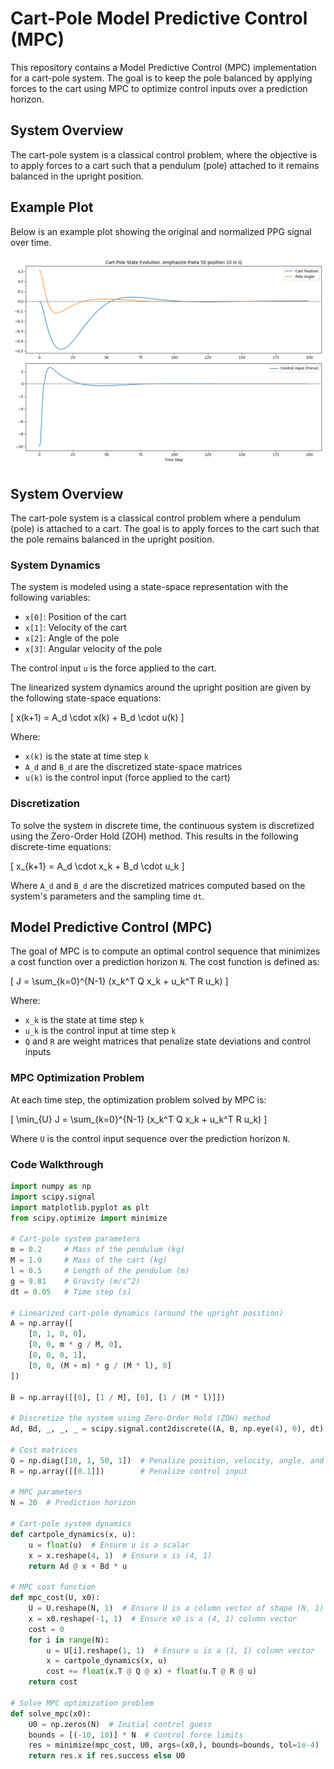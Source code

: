 # Cart-Pole Model Predictive Control (MPC)

This repository contains a Model Predictive Control (MPC) implementation for a cart-pole system. The goal is to keep the pole balanced by applying forces to the cart using MPC to optimize control inputs over a prediction horizon.

## System Overview

The cart-pole system is a classical control problem, where the objective is to apply forces to a cart such that a pendulum (pole) attached to it remains balanced in the upright position.


## Example Plot

Below is an example plot showing the original and normalized PPG signal over time.

![Normalized PPG Signal](tracking_theta.png)

## System Overview

The cart-pole system is a classical control problem where a pendulum (pole) is attached to a cart. The goal is to apply forces to the cart such that the pole remains balanced in the upright position.

### System Dynamics

The system is modeled using a state-space representation with the following variables:

- `x[0]`: Position of the cart
- `x[1]`: Velocity of the cart
- `x[2]`: Angle of the pole
- `x[3]`: Angular velocity of the pole

The control input `u` is the force applied to the cart.

The linearized system dynamics around the upright position are given by the following state-space equations:

\[
x(k+1) = A_d \cdot x(k) + B_d \cdot u(k)
\]

Where:
- `x(k)` is the state at time step `k`
- `A_d` and `B_d` are the discretized state-space matrices
- `u(k)` is the control input (force applied to the cart)

### Discretization

To solve the system in discrete time, the continuous system is discretized using the Zero-Order Hold (ZOH) method. This results in the following discrete-time equations:

\[
x_{k+1} = A_d \cdot x_k + B_d \cdot u_k
\]

Where `A_d` and `B_d` are the discretized matrices computed based on the system's parameters and the sampling time `dt`.

## Model Predictive Control (MPC)

The goal of MPC is to compute an optimal control sequence that minimizes a cost function over a prediction horizon `N`. The cost function is defined as:

\[
J = \sum_{k=0}^{N-1} (x_k^T Q x_k + u_k^T R u_k)
\]

Where:
- `x_k` is the state at time step `k`
- `u_k` is the control input at time step `k`
- `Q` and `R` are weight matrices that penalize state deviations and control inputs

### MPC Optimization Problem

At each time step, the optimization problem solved by MPC is:

\[
\min_{U} J = \sum_{k=0}^{N-1} (x_k^T Q x_k + u_k^T R u_k)
\]

Where `U` is the control input sequence over the prediction horizon `N`.

### Code Walkthrough

```python
import numpy as np
import scipy.signal
import matplotlib.pyplot as plt
from scipy.optimize import minimize

# Cart-pole system parameters
m = 0.2     # Mass of the pendulum (kg)
M = 1.0     # Mass of the cart (kg)
l = 0.5     # Length of the pendulum (m)
g = 9.81    # Gravity (m/s^2)
dt = 0.05   # Time step (s)

# Linearized cart-pole dynamics (around the upright position)
A = np.array([
    [0, 1, 0, 0],
    [0, 0, m * g / M, 0],
    [0, 0, 0, 1],
    [0, 0, (M + m) * g / (M * l), 0]
])

B = np.array([[0], [1 / M], [0], [1 / (M * l)]])

# Discretize the system using Zero-Order Hold (ZOH) method
Ad, Bd, _, _, _ = scipy.signal.cont2discrete((A, B, np.eye(4), 0), dt)

# Cost matrices
Q = np.diag([10, 1, 50, 1])  # Penalize position, velocity, angle, and angular velocity
R = np.array([[0.1]])        # Penalize control input

# MPC parameters
N = 20  # Prediction horizon

# Cart-pole system dynamics
def cartpole_dynamics(x, u):
    u = float(u)  # Ensure u is a scalar
    x = x.reshape(4, 1)  # Ensure x is (4, 1)
    return Ad @ x + Bd * u

# MPC cost function
def mpc_cost(U, x0):
    U = U.reshape(N, 1)  # Ensure U is a column vector of shape (N, 1)
    x = x0.reshape(-1, 1)  # Ensure x0 is a (4, 1) column vector
    cost = 0
    for i in range(N):
        u = U[i].reshape(1, 1)  # Ensure u is a (1, 1) column vector
        x = cartpole_dynamics(x, u)
        cost += float(x.T @ Q @ x) + float(u.T @ R @ u)
    return cost

# Solve MPC optimization problem
def solve_mpc(x0):
    U0 = np.zeros(N)  # Initial control guess
    bounds = [(-10, 10)] * N  # Control force limits
    res = minimize(mpc_cost, U0, args=(x0,), bounds=bounds, tol=1e-4)
    return res.x if res.success else U0
